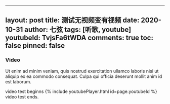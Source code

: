 --- 
 layout: post 
 title: 测试无视频变有视频 
 date: 2020-10-31 
 author: 七弦 
 tags: [听歌, youtube] 
 youtubeId: TvjsFa6tWDA 
 comments: true 
 toc: false 
 pinned: false 
 --- 
   ### Video 
   Ut enim ad minim veniam, quis nostrud exercitation ullamco laboris nisi ut aliquip ex ea commodo consequat. 
   Culpa qui officia deserunt mollit anim id est laborum. 
   <!--more--> 
   video test beginns 
   {% include youtubePlayer.html id=page.youtubeId %} 
   video test ends. 

